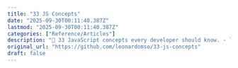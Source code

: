 ```yaml
---
title: "33 JS Concepts"
date: "2025-09-30T00:11:40.387Z"
lastmod: "2025-09-30T00:11:40.387Z"
categories: ["Reference/Articles"]
description: "📜 33 JavaScript concepts every developer should know. - leonardomso/33-js-concepts"
original_url: "https://github.com/leonardomso/33-js-concepts"
draft: false
---
```

